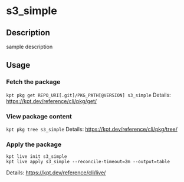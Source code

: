 # s3_simple

## Description
sample description

## Usage

### Fetch the package
`kpt pkg get REPO_URI[.git]/PKG_PATH[@VERSION] s3_simple`
Details: https://kpt.dev/reference/cli/pkg/get/

### View package content
`kpt pkg tree s3_simple`
Details: https://kpt.dev/reference/cli/pkg/tree/

### Apply the package
```
kpt live init s3_simple
kpt live apply s3_simple --reconcile-timeout=2m --output=table
```
Details: https://kpt.dev/reference/cli/live/
